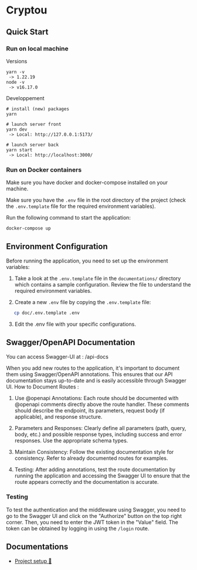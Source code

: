 # Cryptou

## Quick Start

### Run on local machine
Versions

```
yarn -v
 -> 1.22.19
node -v
 -> v16.17.0
```

Developpement

```
# install (new) packages
yarn

# launch server front
yarn dev
 -> Local: http://127.0.0.1:5173/

# launch server back
yarn start
 -> Local: http://localhost:3000/
```

### Run on Docker containers

Make sure you have docker and docker-compose installed on your machine.

Make sure you have the `.env` file in the root directory of the project (check the `.env.template` file for the required environment variables).

Run the following command to start the application:

```bash
docker-compose up
```

## Environment Configuration

Before running the application, you need to set up the environment variables:

1. Take a look at the `.env.template` file in the `documentations/` directory which contains a sample configuration. Review the file to understand the required environment variables.

2. Create a new `.env` file by copying the `.env.template` file:

```bash
   cp doc/.env.template .env
```

3. Edit the .env file with your specific configurations.

## Swagger/OpenAPI Documentation

You can access Swagger-UI at : <YOUR-BASE-API-URL>/api-docs

When you add new routes to the application, it's important to document them using Swagger/OpenAPI annotations. This ensures that our API documentation stays up-to-date and is easily accessible through Swagger UI.
How to Document Routes :

1. Use @openapi Annotations: Each route should be documented with @openapi comments directly above the route handler. These comments should describe the endpoint, its parameters, request body (if applicable), and response structure.

2. Parameters and Responses: Clearly define all parameters (path, query, body, etc.) and possible response types, including success and error responses. Use the appropriate schema types.

3. Maintain Consistency: Follow the existing documentation style for consistency. Refer to already documented routes for examples.

4. Testing: After adding annotations, test the route documentation by running the application and accessing the Swagger UI to ensure that the route appears correctly and the documentation is accurate.

### Testing

To test the authentication and the middleware using Swagger, you need to go to the Swagger UI and click on the "Authorize" button on the top right corner. Then, you need to enter the JWT token in the "Value" field. The token can be obtained by logging in using the `/login` route.


## Documentations

- [Project setup 🔗](./documentation/setup.md)
